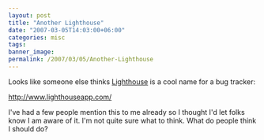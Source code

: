 ```yaml
---
layout: post
title: "Another Lighthouse"
date: "2007-03-05T14:03:00+06:00"
categories: misc 
tags: 
banner_image: 
permalink: /2007/03/05/Another-Lighthouse
---
```


Looks like someone else thinks <a href="http://lighthousepro.riaforge.org">Lighthouse</a> is a cool name for a bug tracker:

<a href="http://www.lighthouseapp.com/">http://www.lighthouseapp.com/</a>

I've had a few people mention this to me already so I thought I'd let folks know I am aware of it. I'm not quite sure what to think. What do people think I should do?